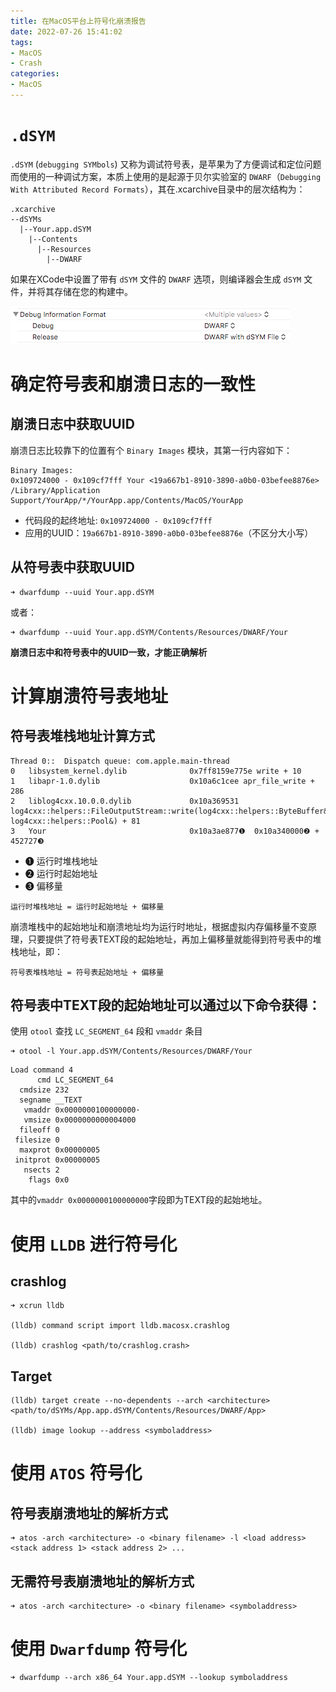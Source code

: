 ```yaml
---
title: 在MacOS平台上符号化崩溃报告
date: 2022-07-26 15:41:02
tags:
- MacOS
- Crash
categories:
- MacOS
---
```


# `.dSYM`

`.dSYM` (`debugging SYMbols`) 又称为调试符号表，是苹果为了方便调试和定位问题而使用的一种调试方案，本质上使用的是起源于贝尔实验室的 `DWARF`（`Debugging With Attributed Record Formats`），其在.xcarchive目录中的层次结构为：

```
.xcarchive
--dSYMs
  |--Your.app.dSYM
    |--Contents
      |--Resources
        |--DWARF
```
<!--more-->
如果在XCode中设置了带有 `dSYM` 文件的 `DWARF` 选项，则编译器会生成 `dSYM` 文件，并将其存储在您的构建中。

![](../../images/dsym.png)

# 确定符号表和崩溃日志的一致性

## 崩溃日志中获取UUID
崩溃日志比较靠下的位置有个 `Binary Images` 模块，其第一行内容如下：

```
Binary Images:
0x109724000 - 0x109cf7fff Your <19a667b1-8910-3890-a0b0-03befee8876e> /Library/Application Support/YourApp/*/YourApp.app/Contents/MacOS/YourApp

```
- 代码段的起终地址: `0x109724000 - 0x109cf7fff`
- 应用的UUID：`19a667b1-8910-3890-a0b0-03befee8876e`（不区分大小写）

## 从符号表中获取UUID

```shell
➜ dwarfdump --uuid Your.app.dSYM
```
或者：
```shell
➜ dwarfdump --uuid Your.app.dSYM/Contents/Resources/DWARF/Your
```

**崩溃日志中和符号表中的UUID一致，才能正确解析**

# 计算崩溃符号表地址

## 符号表堆栈地址计算方式
```
Thread 0::  Dispatch queue: com.apple.main-thread
0   libsystem_kernel.dylib        	    0x7ff8159e775e write + 10
1   libapr-1.0.dylib              	    0x10a6c1cee apr_file_write + 286
2   liblog4cxx.10.0.0.dylib       	    0x10a369531 log4cxx::helpers::FileOutputStream::write(log4cxx::helpers::ByteBuffer&, log4cxx::helpers::Pool&) + 81
3   Your      	                        0x10a3ae877❶  0x10a340000❷ + 452727❸
```

- ❶ 运行时堆栈地址
- ❷ 运行时起始地址
- ❸ 偏移量

```
运行时堆栈地址 = 运行时起始地址 + 偏移量
```

崩溃堆栈中的起始地址和崩溃地址均为运行时地址，根据虚拟内存偏移量不变原理，只要提供了符号表TEXT段的起始地址，再加上偏移量就能得到符号表中的堆栈地址，即：

```
符号表堆栈地址 = 符号表起始地址 + 偏移量
```

## 符号表中TEXT段的起始地址可以通过以下命令获得：

使用 `otool` 查找 `LC_SEGMENT_64` 段和 `vmaddr` 条目

```shell
➜ otool -l Your.app.dSYM/Contents/Resources/DWARF/Your
```

```
Load command 4
      cmd LC_SEGMENT_64
  cmdsize 232
  segname __TEXT
   vmaddr 0x0000000100000000·
   vmsize 0x0000000000004000
  fileoff 0
 filesize 0
  maxprot 0x00000005
 initprot 0x00000005
   nsects 2
    flags 0x0
```
其中的`vmaddr 0x0000000100000000`字段即为TEXT段的起始地址。

# 使用 `LLDB` 进行符号化

## crashlog

```shell
➜ xcrun lldb

(lldb) command script import lldb.macosx.crashlog

(lldb) crashlog <path/to/crashlog.crash>
```
## Target
```shell
(lldb) target create --no-dependents --arch <architecture> <path/to/dSYMs/App.app.dSYM/Contents/Resources/DWARF/App>

(lldb) image lookup --address <symboladdress>
```

# 使用 `ATOS` 符号化

## 符号表崩溃地址的解析方式
```shell
➜ atos -arch <architecture> -o <binary filename> -l <load address> <stack address 1> <stack address 2> ...
```

## 无需符号表崩溃地址的解析方式
```shell
➜ atos -arch <architecture> -o <binary filename> <symboladdress>
```

# 使用 `Dwarfdump` 符号化

```shell
➜ dwarfdump --arch x86_64 Your.app.dSYM --lookup symboladdress
```
